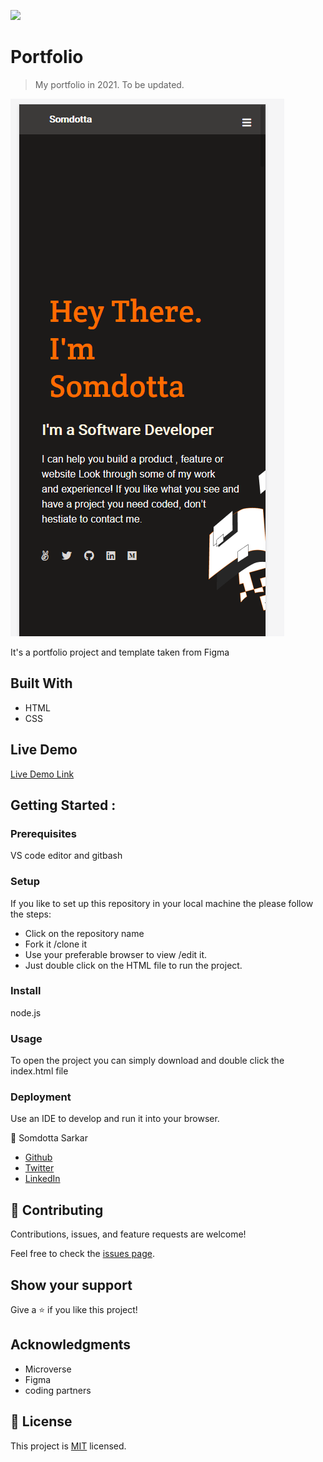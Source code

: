 ![](https://img.shields.io/badge/Microverse-blueviolet)

# Portfolio
  
> My portfolio in 2021. To be updated.

![screenshot](https://github.com/Somdotta07/Portfolio/blob/Feature/media/screenshot.PNG)

It's a portfolio project and template taken from Figma

## Built With

- HTML 
- CSS


## Live Demo

[Live Demo Link](  https://somdotta07.github.io/Portfolio/)


## Getting Started :

### Prerequisites
VS code editor and gitbash 

### Setup
 If you like to set up this repository in your local machine the please follow the steps:
 - Click on the repository name 
 - Fork it /clone it 
 - Use your preferable browser to view /edit it.
 - Just double click on the HTML file to run the project.

### Install
   node.js

### Usage
To open the project you can simply download and double click the index.html file
### Deployment
Use an IDE to develop and run it into your browser.

👤 Somdotta Sarkar

- [Github](https://github.com/Somdotta07)
- [Twitter](https://github.com/Somdotta07)
- [LinkedIn](https://www.linkedin.com/in/somdotta-sarkar-8849b419/)


## 🤝 Contributing

Contributions, issues, and feature requests are welcome!

Feel free to check the [issues page](../../issues/).

## Show your support

Give a ⭐️ if you like this project!

## Acknowledgments
- Microverse
- Figma
- coding partners


## 📝 License

This project is [MIT](./MIT.md) licensed.
